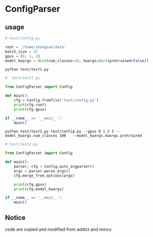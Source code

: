 # ConfigParser

## usage


```python
# test/config.py

root = '/home/zhangsan/data'
batch_size = 32
gpus = [0, 1, 2]
model_kwargs = dict(num_classes=10, kwargs=dict(pretrained=False))
```

```python test/test1.py```

```python
#  test/test1.py

from ConfigParser import Config

def main():
    cfg = Config.fromfile('test/config.py')
    print(cfg.root)
    print(cfg.gpus)

if __name__ == '__main__':
    main()

```

```python test/test2.py test/config.py --gpus 0 1 2 3 --model_kwargs.num_classes 100   --model_kwargs.kwargs.pretrained```

```python
# test/test2.py

from ConfigParser import Config

def main():
    parser, cfg = Config.auto_argparser()
    args = parser.parse_args()
    cfg.merge_from_options(args)

    print(cfg.gpus)
    print(cfg.model_kwargs)

if __name__ == '__main__':
    main()

```

## Notice

code are copied and modified from addict and mmcv